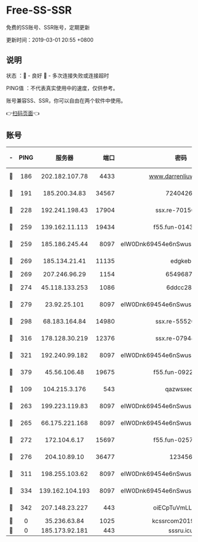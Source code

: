 # Free-SS-SSR

免费的SS账号、SSR账号，定期更新

更新时间：2019-03-01 20:55 +0800

## 说明

状态     ：🙂 - 良好 🙁 - 多次连接失败或连接超时

PING值   ：不代表真实使用中的速度，仅供参考。

账号兼容SS、SSR，你可以自由在两个软件中使用。

👉[扫码页面](https://liesauer.github.io/free-ss-ssr.github.io/)👈

## 账号

|-|PING|服务器|端口|密码|加密方式|区域|
|:----:|:----:|:-----:|-----:|:----:|:----:|:----:|
|🙂|186|202.182.107.78|4433|www.darrenliuwei.com|aes-256-cfb|JP|
|🙂|191|185.200.34.83|34567|72404265|aes-256-cfb|US|
|🙂|228|192.241.198.43|17904|ssx.re-70156249|aes-256-cfb|US|
|🙂|259|139.162.11.113|19434|f55.fun-01439275|aes-256-cfb|SG|
|🙂|259|185.186.245.44|8097|eIW0Dnk69454e6nSwuspv9DmS201tQ0D|aes-256-cfb|NL|
|🙂|269|185.134.21.41|11135|edgkeb|aes-256-cfb|GB|
|🙂|269|207.246.96.29|1154|65496879|chacha20|US|
|🙂|274|45.118.133.253|1086|6ddcc286|aes-256-cfb|SG|
|🙂|279|23.92.25.101|8097|eIW0Dnk69454e6nSwuspv9DmS201tQ0D|aes-256-cfb|US|
|🙂|298|68.183.164.84|14980|ssx.re-55520549|aes-256-cfb|US|
|🙂|316|178.128.30.219|12376|ssx.re-07944813|aes-256-cfb|SG|
|🙂|321|192.240.99.182|8097|eIW0Dnk69454e6nSwuspv9DmS201tQ0D|aes-256-cfb|US|
|🙂|379|45.56.106.48|19675|f55.fun-09223819|aes-256-cfb|US|
|🙂|109|104.215.3.176|543|qazwsxedc|aes-256-gcm|JP|
|🙂|263|199.223.119.83|8097|eIW0Dnk69454e6nSwuspv9DmS201tQ0D|aes-256-cfb|US|
|🙂|265|66.175.221.168|8097|eIW0Dnk69454e6nSwuspv9DmS201tQ0D|aes-256-cfb|US|
|🙂|272|172.104.6.17|15697|f55.fun-02577821|aes-256-cfb|US|
|🙂|276|204.10.89.10|36477|123456|aes-256-cfb|US|
|🙂|311|198.255.103.62|8097|eIW0Dnk69454e6nSwuspv9DmS201tQ0D|aes-256-cfb|US|
|🙂|334|139.162.104.193|8097|eIW0Dnk69454e6nSwuspv9DmS201tQ0D|aes-256-cfb|JP|
|🙂|342|207.148.23.227|443|oiECpTuVmLLxk4Ts|aes-256-cfb|US|
|🙁|0|35.236.63.84|1025|kcssrcom20190301|rc4-md5|US|
|🙁|0|185.173.92.181|443|sssru.icu|rc4-md5|RU|
